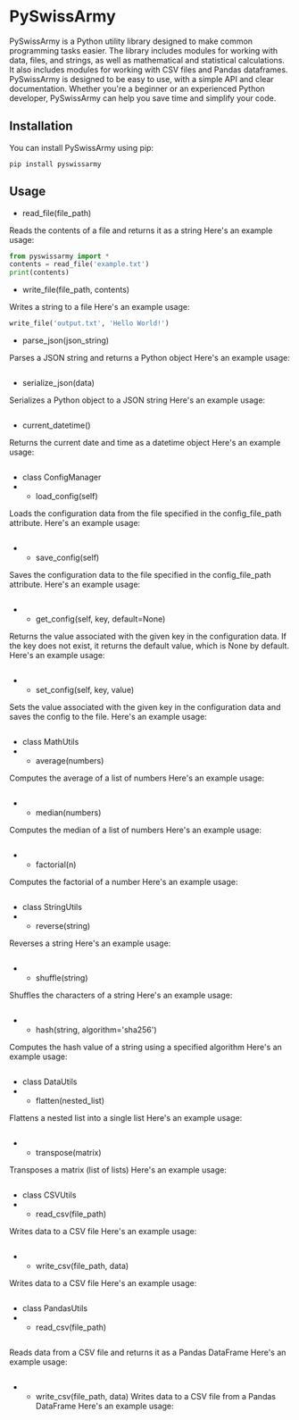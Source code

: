 # PySwissArmy

PySwissArmy is a Python utility library designed to make common programming tasks easier.
The library includes modules for working with data, files, and strings, as well as mathematical and statistical calculations.
It also includes modules for working with CSV files and Pandas dataframes.
PySwissArmy is designed to be easy to use, with a simple API and clear documentation.
Whether you're a beginner or an experienced Python developer, PySwissArmy can help you save time and simplify your code.

## Installation

You can install PySwissArmy using pip:

```
pip install pyswissarmy
```

## Usage

- read_file(file_path)

Reads the contents of a file and returns it as a string
Here's an example usage:
```python
from pyswissarmy import *
contents = read_file('example.txt')
print(contents)
```

- write_file(file_path, contents)

Writes a string to a file
Here's an example usage:
```python
write_file('output.txt', 'Hello World!')
```

- parse_json(json_string)

Parses a JSON string and returns a Python object
Here's an example usage:
```

```

- serialize_json(data)

Serializes a Python object to a JSON string
Here's an example usage:
```

```

- current_datetime()

Returns the current date and time as a datetime object
Here's an example usage:
```

```

- class ConfigManager
- - load_config(self)

Loads the configuration data from the file specified in the config_file_path attribute.
Here's an example usage:
```

```

- - save_config(self)

Saves the configuration data to the file specified in the config_file_path attribute.
Here's an example usage:
```

```

- - get_config(self, key, default=None)

Returns the value associated with the given key in the configuration data. If the key does not exist, it returns the default value, which is None by default.
Here's an example usage:
```

```
- - set_config(self, key, value)

Sets the value associated with the given key in the configuration data and saves the config to the file.
Here's an example usage:
```

```

- class MathUtils
- - average(numbers)

Computes the average of a list of numbers
Here's an example usage:
```

```

- - median(numbers)

Computes the median of a list of numbers
Here's an example usage:
```

```

- - factorial(n)

Computes the factorial of a number
Here's an example usage:

```

```

- class StringUtils
- - reverse(string)

Reverses a string
Here's an example usage:
```

```

- - shuffle(string)

Shuffles the characters of a string
Here's an example usage:
```

```

- - hash(string, algorithm='sha256')

Computes the hash value of a string using a specified algorithm
Here's an example usage:
```

```

- class DataUtils
- - flatten(nested_list)

Flattens a nested list into a single list
Here's an example usage:
```

```

- - transpose(matrix)

Transposes a matrix (list of lists)
Here's an example usage:
```

```

- class CSVUtils
- - read_csv(file_path)

Writes data to a CSV file
Here's an example usage:
```

```

- - write_csv(file_path, data)

Writes data to a CSV file
Here's an example usage:
```

```

- class PandasUtils
- - read_csv(file_path)
```

```

Reads data from a CSV file and returns it as a Pandas DataFrame
Here's an example usage:
```

```

- - write_csv(file_path, data)
Writes data to a CSV file from a Pandas DataFrame
Here's an example usage:
```

```

